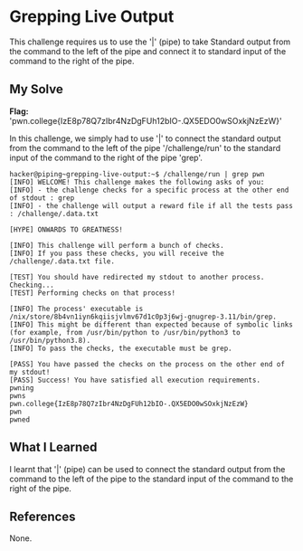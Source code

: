 # Grepping Live Output
This challenge requires us to use the '|' (pipe) to take Standard output from the command to the left of the pipe and connect it to standard input of the command to the 
right of the pipe. 
## My Solve
**Flag:** 'pwn.college{IzE8p78Q7zIbr4NzDgFUh12bIO-.QX5EDO0wSOxkjNzEzW}'

In this challenge, we simply had to use '|' to connect the standard output from the command to the left of the pipe '/challenge/run' to the standard input of the command to
the right of the pipe 'grep'.
```
hacker@piping~grepping-live-output:~$ /challenge/run | grep pwn
[INFO] WELCOME! This challenge makes the following asks of you:
[INFO] - the challenge checks for a specific process at the other end of stdout : grep
[INFO] - the challenge will output a reward file if all the tests pass : /challenge/.data.txt

[HYPE] ONWARDS TO GREATNESS!

[INFO] This challenge will perform a bunch of checks.
[INFO] If you pass these checks, you will receive the /challenge/.data.txt file.

[TEST] You should have redirected my stdout to another process. Checking...
[TEST] Performing checks on that process!

[INFO] The process' executable is /nix/store/8b4vn1iyn6kqiisjvlmv67d1c0p3j6wj-gnugrep-3.11/bin/grep.
[INFO] This might be different than expected because of symbolic links (for example, from /usr/bin/python to /usr/bin/python3 to /usr/bin/python3.8).
[INFO] To pass the checks, the executable must be grep.

[PASS] You have passed the checks on the process on the other end of my stdout!
[PASS] Success! You have satisfied all execution requirements.
pwning
pwns
pwn.college{IzE8p78Q7zIbr4NzDgFUh12bIO-.QX5EDO0wSOxkjNzEzW}
pwn
pwned
```

## What I Learned
I learnt that '|' (pipe) can be used to connect the standard output from the command to the left of the pipe to the standard input of the command to the right of the pipe.
## References
None.

